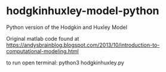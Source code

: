 # hodgkinhuxley-model-python
Python version of the Hodgkin and Huxley Model

Original matlab code found at
https://andysbrainblog.blogspot.com/2013/10/introduction-to-computational-modeling.html

to run open terminal:
python3 hodgkinhuxley.py
